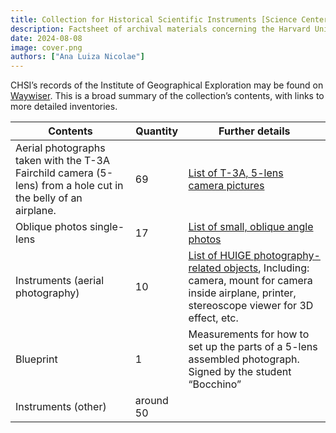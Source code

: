 ```yaml
---
title: Collection for Historical Scientific Instruments [Science Center]
description: Factsheet of archival materials concerning the Harvard University Institute of Geographical Exploration held by the Collection for Historical Scientific Instruments.
date: 2024-08-08
image: cover.png
authors: ["Ana Luiza Nicolae"]
---
```


CHSI’s records of the Institute of Geographical Exploration may be found on [Waywiser](http://waywiser.fas.harvard.edu/people/1473/institute-of-geographical-exploration;jsessionid=F18D88AB5AA248DEBE6C0830D15D45BC/objects). This is a broad summary of the collection’s contents, with links to more detailed inventories.

| Contents | Quantity | Further details |
| --- | --- | --- |
| Aerial photographs taken with the T-3A Fairchild camera (5-lens) from a hole cut in the belly of an airplane. | 69 | [List of T-3A, 5-lens camera pictures](https://mapping.share.library.harvard.edu/projects/huige/list-of-t3a-pictures/) |
| Oblique photos single-lens | 17  | [List of small, oblique angle photos](https://mapping.share.library.harvard.edu/projects/huige/list-of-small-oblique-photos/) |
|  Instruments (aerial photography) | 10 | [List of HUIGE photography-related objects](https://mapping.share.library.harvard.edu/projects/huige/list-of-photo-related-objects/), Including: camera, mount for camera inside airplane, printer, stereoscope viewer for 3D effect, etc. |
| Blueprint  | 1 | Measurements for how to set up the parts of a 5-lens assembled photograph. Signed by the student “Bocchino” |
| Instruments (other) | around 50 |  |
